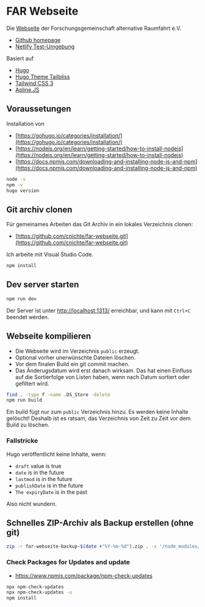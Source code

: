 # FAR Webseite

Die [Webseite](https://alternative-raumfahrt.de) der Forschungsgemeinschaft alternative Raumfahrt e.V.

* [Github homepage](https://github.com/cnichte/far-webseite)
* [Netlify Test-Umgebung](https://alternative-raumfahrt.netlify.app/)

Basiert auf

* [Hugo](https://gohugo.io)
* [Hugo Theme Tailbliss](https://github.com/nusserstudios/tailbliss)
* [Tailwind CSS 3](https://tailwindcss.com/)
* [Apline.JS](https://alpinejs.dev/)

## Voraussetungen

Installation von

* [https://gohugo.io/categories/installation/](https://gohugo.io/categories/installation/)
* [https://nodejs.org/en/learn/getting-started/how-to-install-nodejs](https://nodejs.org/en/learn/getting-started/how-to-install-nodejs)
* [https://docs.npmjs.com/downloading-and-installing-node-js-and-npm](https://docs.npmjs.com/downloading-and-installing-node-js-and-npm)

```bash
node -v
npm -v
hugo version
```

## Git archiv clonen

Für gemeinames Arbeiten das Git Archiv in ein lokales Verzeichnis clonen:

* [https://github.com/cnichte/far-webseite.git](https://github.com/cnichte/far-webseite.git)

Ich arbeite mit Visual Studio Code.

```bash
npm install
```

## Dev server starten

```bash
npm run dev
```

Der Server ist unter [http://localhost:1313/](http://localhost:1313/) erreichbar, und kann mit `Ctrl+C` beendet werden.

## Webseite kompilieren

* Die Webseite wird im Verzeichnis `public` erzeugt.
* Optional vorher unerwünschte Dateien löschen.
* Vor dem finalen Build ein git commit machen.
* Das Änderugsdatum wird erst danach wirksam. Das hat einen Einfluss auf die Sortierfolge von Listen haben, wenn nach Datum sortiert oder gefiltert wird.

```bash
find . -type f -name .DS_Store -delete
npm run build
```

Ein build fügt nur zum `public` Verzeichnis hinzu. Es werden keine Inhalte gelöscht! Deshalb ist es ratsam, das Verzeichnis von Zeit zu Zeit vor dem Build zu löschen.

### Fallstricke

Hugo veröffentlicht keine Inhalte, wenn:

* `draft` value is true
* `date` is in the future
* `lastmod` is in the future
* `publishDate` is in the future
* `The expiryDate` is in the past

Also nicht wundern.

## Schnelles ZIP-Archiv als Backup erstellen (ohne git)

```bash
zip -r far-webseite-backup-$(date +"%Y-%m-%d").zip . -x '/node_modules/**' '/public/**' 'resources/_gen/*' '.git/*' '*.zip'
```

### Check Packages for Updates and update

* <https://www.npmjs.com/package/npm-check-updates>

```bash
npx npm-check-updates
npx npm-check-updates -u
npm install
```

